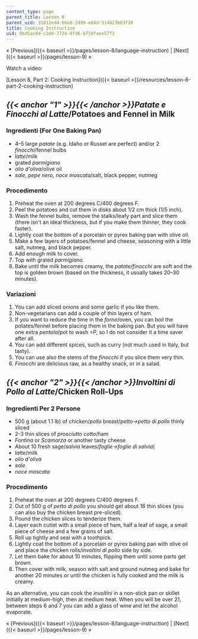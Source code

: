 ```yaml
---
content_type: page
parent_title: Lesson 8
parent_uid: 31012ed4-66e8-2d99-ed4d-314823b03f20
title: Cooking Instruction
uid: 0bd5ac8d-c3dd-7724-9fd6-b759faee57f3
---
```


« [Previous]({{< baseurl >}}/pages/lesson-8/language-instruction) | [Next]({{< baseurl >}}/pages/lesson-9) »

Watch a video:

[Lesson 8, Part 2: Cooking Instruction]({{< baseurl >}}/resources/lesson-8-part-2-cooking-instruction)

_{{< anchor "1" >}}{{< /anchor >}}Patate e Finocchi al Latte_/Potatoes and Fennel in Milk
-----------------------------------------------------------------------------------------

### Ingredienti (For One Baking Pan)

*   4–5 large _patate_ (e.g. Idaho or Russet are perfect) and/or 2 _finocchi_/fennel bulbs
*   _latte_/milk
*   grated _parmigiano_
*   _olio d'oliva_/olive oil
*   _sale, pepe nero, noce moscata_/salt, black pepper, nutmeg

### Procedimento

1.  Preheat the oven at 200 degrees C/400 degrees F.
2.  Peel the potatoes and cut them in disks about 1/2 cm thick (1/5 inch).
3.  Wash the fennel bulbs, remove the stalks/leafy part and slice them (there isn't an ideal thickness, but if you make them thinner, they cook faster).
4.  Lightly coat the bottom of a porcelain or pyrex baking pan with olive oil.
5.  Make a few layers of potatoes/fennel and cheese, seasoning with a little salt, nutmeg, and black pepper.
6.  Add enough milk to cover.
7.  Top with grated _parmigiano._
8.  Bake until the milk becomes creamy, the _patate/finocchi_ are soft and the top is golden brown (based on the thickness, it usually takes 20–30 minutes).

### Variazioni

1.  You can add sliced onions and some garlic if you like them.
2.  Non-vegetarians can add a couple of thin layers of ham.
3.  If you want to reduce the time in the _forno_/oven, you can boil the potates/fennel before placing them in the baking pan. But you will have one extra _pentola_/pot to wash =P, so I do not consider it a time saver after all.
4.  You can add different spices, such as curry (not much used in Italy, but tasty).
5.  You can use also the stems of the _finocchi_ if you slice them very thin.
6.  _Finocchi_ are delicious raw, as a healthy snack, or in a salad.

_{{< anchor "2" >}}{{< /anchor >}}Involtini di Pollo al Latte_/Chicken Roll-Ups
-------------------------------------------------------------------------------

### Ingredienti Per 2 Persone

*   500 g (about 1.1 lb) of chicken/_pollo_ breast/_petto→petto di pollo_ thinly sliced
*   2-3 thin slices of _prosciutto cotto_/ham
*   _Fontina_ or _Scamorza_ or another tasty cheese
*   About 10 fresh sage/_salvia_ leaves/_foglie→foglie di salvia_)
*   _latte_/milk
*   _olio d'oliva_
*   _sale_
*   _noce moscata_

### Procedimento

1.  Preheat the oven at 200 degrees C/400 degrees F.
2.  Out of 500 g of _petto di pollo_ you should get about 16 thin slices (you can also buy the chicken breast pre-sliced).
3.  Pound the chicken slices to tenderize them.
4.  Layer each cutlet with a small piece of ham, half a leaf of sage, a small piece of cheese and a few grains of salt.
5.  Roll up tightly and seal with a toothpick.
6.  Lightly coat the bottom of a porcelain or pyrex baking pan with olive oil and place the chicken rolls/_involtini di pollo_ side by side.
7.  Let them bake for about 10 minutes, flipping them until some parts get brown.
8.  Then cover with milk, season with salt and ground nutmeg and bake for another 20 minutes or until the chicken is fully cooked and the milk is creamy.

As an alternative, you can cook the _involtini_ in a non-stick pan or skillet initially at medium-high, then at medium heat. When you will be over 21, between steps 6 and 7 you can add a glass of wine and let the alcohol evaporate.

« [Previous]({{< baseurl >}}/pages/lesson-8/language-instruction) | [Next]({{< baseurl >}}/pages/lesson-9) »